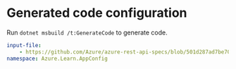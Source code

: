 # Generated code configuration

Run `dotnet msbuild /t:GenerateCode` to generate code.

``` yaml
input-file:
    - https://github.com/Azure/azure-rest-api-specs/blob/501d287ad7be70b76c8b56b07173a245be248291/specification/azsdk-api-learn/data-plane/AppConfiguration/preview/1.0/mini-appconfig.json
namespace: Azure.Learn.AppConfig
```